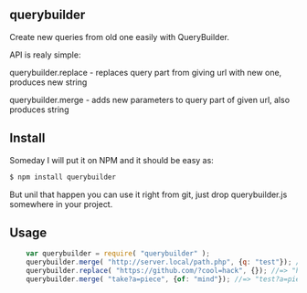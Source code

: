 ## querybuilder
Create new queries from old one easily with QueryBuilder.

API is realy simple: 

querybuilder.replace - replaces query part from giving url with new one, produces new string

querybuilder.merge - adds new parameters to query part of given url, also produces string


## Install

Someday I will put it on NPM and it should be easy as:
```bash
$ npm install querybuilder
```
But unil that happen you can use it right from git, just drop querybuilder.js somewhere in your project.

## Usage

```js
    var querybuilder = require( "querybuilder" );
    querybuilder.merge( "http://server.local/path.php", {q: "test"}); //=> "http://server.local/path.php?q=test"
    querybuilder.replace( "https://github.com/?cool=hack", {}); //=> "https://github.com/?"
    querybuilder.merge( "take?a=piece", {of: "mind"}); //=> "test?a=piece&of=mind"
```
